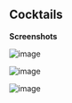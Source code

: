 ## Cocktails

**Screenshots**

![image](https://user-images.githubusercontent.com/66732877/119220181-dbfe3500-bb06-11eb-96f1-f06e9987402d.png)

![image](https://user-images.githubusercontent.com/66732877/119220186-dd2f6200-bb06-11eb-8d0c-b95a1d80f96e.png)

![image](https://user-images.githubusercontent.com/66732877/119220187-de608f00-bb06-11eb-9d0c-f5639f089e99.png)
